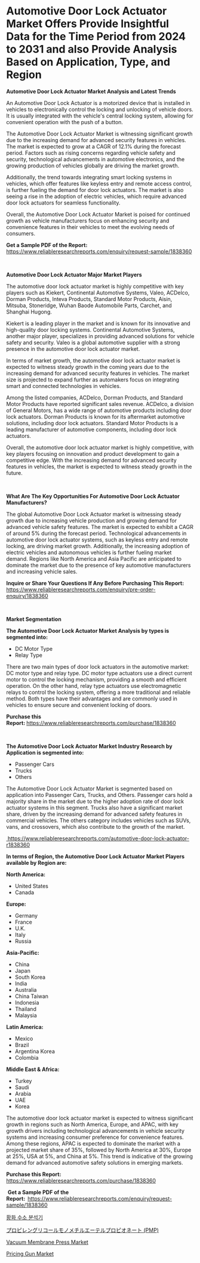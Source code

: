 <p><h1>Automotive Door Lock Actuator Market Offers Provide Insightful Data for the Time Period from 2024 to 2031 and also Provide Analysis Based on Application, Type, and Region</h1></p><p><strong>Automotive Door Lock Actuator Market Analysis and Latest Trends</strong></p>
<p><p>An Automotive Door Lock Actuator is a motorized device that is installed in vehicles to electronically control the locking and unlocking of vehicle doors. It is usually integrated with the vehicle's central locking system, allowing for convenient operation with the push of a button.</p><p>The Automotive Door Lock Actuator Market is witnessing significant growth due to the increasing demand for advanced security features in vehicles. The market is expected to grow at a CAGR of 12.1% during the forecast period. Factors such as rising concerns regarding vehicle safety and security, technological advancements in automotive electronics, and the growing production of vehicles globally are driving the market growth.</p><p>Additionally, the trend towards integrating smart locking systems in vehicles, which offer features like keyless entry and remote access control, is further fueling the demand for door lock actuators. The market is also seeing a rise in the adoption of electric vehicles, which require advanced door lock actuators for seamless functionality.</p><p>Overall, the Automotive Door Lock Actuator Market is poised for continued growth as vehicle manufacturers focus on enhancing security and convenience features in their vehicles to meet the evolving needs of consumers.</p></p>
<p><strong>Get a Sample PDF of the Report:&nbsp;</strong> <a href="https://www.reliableresearchreports.com/enquiry/request-sample/1838360">https://www.reliableresearchreports.com/enquiry/request-sample/1838360</a></p>
<p>&nbsp;</p>
<p><strong>Automotive Door Lock Actuator Major Market Players</strong></p>
<p><p>The automotive door lock actuator market is highly competitive with key players such as Kiekert, Continental Automotive Systems, Valeo, ACDelco, Dorman Products, Inteva Products, Standard Motor Products, Aisin, Mitsuba, Stoneridge, Wuhan Baode Automobile Parts, Carchet, and Shanghai Hugong. </p><p>Kiekert is a leading player in the market and is known for its innovative and high-quality door locking systems. Continental Automotive Systems, another major player, specializes in providing advanced solutions for vehicle safety and security. Valeo is a global automotive supplier with a strong presence in the automotive door lock actuator market.</p><p>In terms of market growth, the automotive door lock actuator market is expected to witness steady growth in the coming years due to the increasing demand for advanced security features in vehicles. The market size is projected to expand further as automakers focus on integrating smart and connected technologies in vehicles.</p><p>Among the listed companies, ACDelco, Dorman Products, and Standard Motor Products have reported significant sales revenue. ACDelco, a division of General Motors, has a wide range of automotive products including door lock actuators. Dorman Products is known for its aftermarket automotive solutions, including door lock actuators. Standard Motor Products is a leading manufacturer of automotive components, including door lock actuators.</p><p>Overall, the automotive door lock actuator market is highly competitive, with key players focusing on innovation and product development to gain a competitive edge. With the increasing demand for advanced security features in vehicles, the market is expected to witness steady growth in the future.</p></p>
<p>&nbsp;</p>
<p><strong>What Are The Key Opportunities For Automotive Door Lock Actuator Manufacturers?</strong></p>
<p><p>The global Automotive Door Lock Actuator market is witnessing steady growth due to increasing vehicle production and growing demand for advanced vehicle safety features. The market is expected to exhibit a CAGR of around 5% during the forecast period. Technological advancements in automotive door lock actuator systems, such as keyless entry and remote locking, are driving market growth. Additionally, the increasing adoption of electric vehicles and autonomous vehicles is further fueling market demand. Regions like North America and Asia Pacific are anticipated to dominate the market due to the presence of key automotive manufacturers and increasing vehicle sales.</p></p>
<p><strong>Inquire or Share Your Questions If Any Before Purchasing This Report:</strong> <a href="https://www.reliableresearchreports.com/enquiry/pre-order-enquiry/1838360">https://www.reliableresearchreports.com/enquiry/pre-order-enquiry/1838360</a></p>
<p>&nbsp;</p>
<p><strong>Market Segmentation</strong></p>
<p><strong>The Automotive Door Lock Actuator Market Analysis by types is segmented into:</strong></p>
<p><ul><li>DC Motor Type</li><li>Relay Type</li></ul></p>
<p><p>There are two main types of door lock actuators in the automotive market: DC motor type and relay type. DC motor type actuators use a direct current motor to control the locking mechanism, providing a smooth and efficient operation. On the other hand, relay type actuators use electromagnetic relays to control the locking system, offering a more traditional and reliable method. Both types have their advantages and are commonly used in vehicles to ensure secure and convenient locking of doors.</p></p>
<p><strong>Purchase this Report:&nbsp;</strong><a href="https://www.reliableresearchreports.com/purchase/1838360">https://www.reliableresearchreports.com/purchase/1838360</a></p>
<p>&nbsp;</p>
<p><strong>The Automotive Door Lock Actuator Market Industry Research by Application is segmented into:</strong></p>
<p><ul><li>Passenger Cars</li><li>Trucks</li><li>Others</li></ul></p>
<p><p>The Automotive Door Lock Actuator Market is segmented based on application into Passenger Cars, Trucks, and Others. Passenger cars hold a majority share in the market due to the higher adoption rate of door lock actuator systems in this segment. Trucks also have a significant market share, driven by the increasing demand for advanced safety features in commercial vehicles. The others category includes vehicles such as SUVs, vans, and crossovers, which also contribute to the growth of the market.</p></p>
<p><a href="https://www.reliableresearchreports.com/automotive-door-lock-actuator-r1838360">&nbsp;https://www.reliableresearchreports.com/automotive-door-lock-actuator-r1838360</a></p>
<p><strong>In terms of Region, the Automotive Door Lock Actuator Market Players available by Region are:</strong></p>
<p>
    <p> <strong> North America: </strong>
        <ul>
            <li>United States</li>
            <li>Canada</li>
        </ul>
        </p> 
    <p> <strong> Europe: </strong>
        <ul>
            <li>Germany</li>
            <li>France</li>
            <li>U.K.</li>
            <li>Italy</li>
            <li>Russia</li>
        </ul>
        </p> 
    <p> <strong> Asia-Pacific: </strong>
        <ul>
            <li>China</li>
            <li>Japan</li>
            <li>South Korea</li>
            <li>India</li>
            <li>Australia</li>
            <li>China Taiwan</li>
            <li>Indonesia</li>
            <li>Thailand</li>
            <li>Malaysia</li>
        </ul>
        </p> 
    <p> <strong> Latin America: </strong>
        <ul>
            <li>Mexico</li>
            <li>Brazil</li>
            <li>Argentina Korea</li>
            <li>Colombia</li>
        </ul>
        </p> 
    <p> <strong> Middle East & Africa: </strong>
        <ul>
            <li>Turkey</li>
            <li>Saudi</li>
            <li>Arabia</li>
            <li>UAE</li>
            <li>Korea</li>
        </ul>
    </p>
    </p>
<p><p>The automotive door lock actuator market is expected to witness significant growth in regions such as North America, Europe, and APAC, with key growth drivers including technological advancements in vehicle security systems and increasing consumer preference for convenience features. Among these regions, APAC is expected to dominate the market with a projected market share of 35%, followed by North America at 30%, Europe at 25%, USA at 5%, and China at 5%. This trend is indicative of the growing demand for advanced automotive safety solutions in emerging markets.</p></p>
<p><strong>Purchase this Report: </strong><a href="https://www.reliableresearchreports.com/purchase/1838360">https://www.reliableresearchreports.com/purchase/1838360</a></p>
<p>&nbsp;<strong>Get a Sample PDF of the Report:&nbsp;&nbsp;</strong><a href="https://www.reliableresearchreports.com/enquiry/request-sample/1838360">https://www.reliableresearchreports.com/enquiry/request-sample/1838360</a></p>
<p><strong></strong></p>
<p><p><a href="https://github.com/hzumrdvas204296/Market-Research-Report-List-2/blob/main/8386926173237.md">황화 수소 분석기</a></p><p><a href="https://github.com/BrionnaBoyle/Market-Research-Report-List-1/blob/main/9808001161034.md">プロピレングリコールモノメチルエーテルプロピオネート (PMP)</a></p><p><a href="https://github.com/amapolalg/Market-Research-Report-List-1/blob/main/vacuum-membrane-press-market.md">Vacuum Membrane Press Market</a></p><p><a href="https://github.com/LibbySpencer2018/Market-Research-Report-List-1/blob/main/pricing-gun-market.md">Pricing Gun Market</a></p></p>